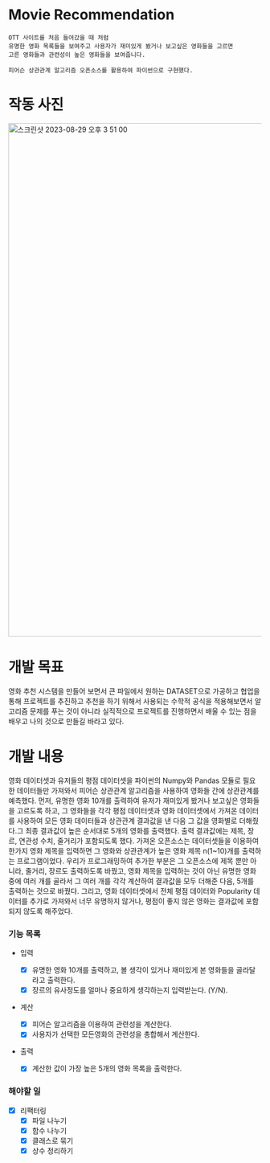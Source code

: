 # Movie Recommendation

    OTT 사이트를 처음 들어갔을 때 처럼
    유명한 영화 목록들을 보여주고 사용자가 재미있게 봤거나 보고싶은 영화들을 고르면
    고른 영화들과 관련성이 높은 영화들을 보여줍니다.
    
    피어슨 상관관계 알고리즘 오픈소스를 활용하여 파이썬으로 구현했다.

# 작동 사진
<img width="1022" alt="스크린샷 2023-08-29 오후 3 51 00" src="https://github.com/dgh06175/Movie-recommandation/assets/77305722/038da9af-f947-4034-9f68-0238a8448071">


# 개발 목표

영화 추천 시스템을 만들어 보면서 큰 파일에서 원하는 DATASET으로 가공하고 협업을 통해 프로젝트를 추진하고 추천을 하기 위해서 사용되는 수학적 공식을 적용해보면서 알고리즘 문제를 푸는 것이 아니라 실직적으로 프로젝트를 진행하면서 배울 수 있는 점을 배우고 나의 것으로 만들길 바라고 있다.

# 개발 내용

영화 데이터셋과 유저들의 평점 데이터셋을 파이썬의 Numpy와 Pandas 모듈로 필요한 데이터들만 가져와서 피어슨 상관관계 알고리즘을 사용하여 영화들 간에 상관관계를 예측했다.
먼저, 유명한 영화 10개를 출력하여 유저가 재미있게 봤거나 보고싶은 영화들을 고르도록 하고, 그 영화들을 각각 평점 데이터셋과 영화 데이터셋에서 가져온 데이터를 사용하여 모든 영화 데이터들과 상관관계 결과값을 낸 다음 그 값을 영화별로 더해줬다.그 최종 결과값이 높은 순서대로 5개의 영화를 출력했다. 출력 결과값에는 제목, 장르, 연관성 수치, 줄거리가 포함되도록 했다.
가져온 오픈소스는 데이터셋들을 이용하여 한가지 영화 제목을 입력하면 그 영화와 상관관계가 높은 영화 제목 n(1~10)개를 출력하는 프로그램이었다.
우리가 프로그래밍하여 추가한 부분은 그 오픈소스에 제목 뿐만 아니라, 줄거리, 장르도 출력하도록 바꿨고, 영화 제목을 입력하는 것이 아닌 유명한 영화 중에 여러 개를 골라서 그 여러 개를 각각 계산하여 결과값을 모두 더해준 다음, 5개를 출력하는 것으로 바꿨다. 그리고, 영화 데이터셋에서 전체 평점 데이터와 Popularity 데이터를 추가로 가져와서 너무 유명하지 않거나, 평점이 좋지 않은 영화는 결과값에 포함되지 않도록 해주었다.


### 기능 목록

- 입력

  - [x] 유명한 영화 10개를 출력하고, 볼 생각이 있거나 재미있게 본 영화들을 골라달라고 출력한다.
  - [x] 장르의 유사정도를 얼마나 중요하게 생각하는지 입력받는다. (Y/N).

- 계산

  - [x] 피어슨 알고리즘을 이용하여 관련성을 계산한다.
  - [x] 사용자가 선택한 모든영화의 관련성을 총합해서 계산한다.

- 출력

  - [x] 계산한 값이 가장 높은 5개의 영화 목록을 출력한다.

### 해야할 일

- [x] 리팩터링
  - [x] 파일 나누기
  - [x] 함수 나누기
  - [x] 클래스로 묶기
  - [x] 상수 정리하기
